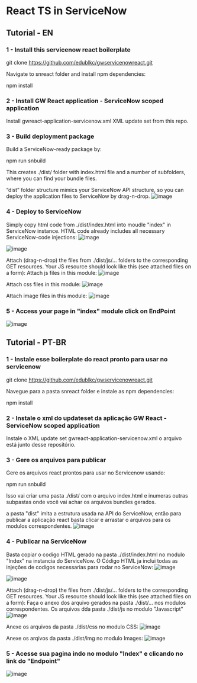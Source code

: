 # React TS in ServiceNow

## Tutorial - EN

### 1 - Install this servicenow react boilerplate 
git clone https://github.com/edublkc/gwservicenowreact.git

Navigate to snreact folder and install npm dependencies:

npm install

### 2 - Install GW React application - ServiceNow scoped application 
Install gwreact-application-servicenow.xml XML update set from this repo.


### 3 - Build deployment package 
Build a ServiceNow-ready package by:

npm run snbuild

This creates ./dist/ folder with index.html file and a number of subfolders, where you can find your bundle files.

“dist” folder structure mimics your ServiceNow API structure, so you can deploy the application files to ServiceNow by drag-n-drop.
![image](https://user-images.githubusercontent.com/89402489/236961715-29148c67-8c9e-4122-96b8-78b983990bed.png)


### 4 - Deploy to ServiceNow 

Simply copy html code from ./dist/index.html into moudle "index" in ServiceNow instance. HTML code already includes all necessary ServiceNow-code injections:
![image](https://user-images.githubusercontent.com/89402489/236961909-8ab9c2b4-0a13-4a35-b81f-bca86057b480.png)

![image](https://user-images.githubusercontent.com/89402489/236960964-c172c8ba-8b7f-4da9-b31e-0107cc8123da.png)

Attach (drag-n-drop) the files from ./dist/js/... folders to the corresponding GET resources. Your JS resource should look like this (see attached files on a form):
Attach js files in this module:
![image](https://user-images.githubusercontent.com/89402489/236961454-5714b05c-56fe-4e30-a9f7-d088789d9d79.png)

Attach css files in this module:
![image](https://user-images.githubusercontent.com/89402489/236961541-0a279222-6b30-4a28-9792-2098fb347962.png)

Attach image files in this module:
![image](https://user-images.githubusercontent.com/89402489/236961594-b94bfdd1-ac90-4f1d-8bf9-5860f2d188ef.png)

### 5 - Access your page in "index" module click on EndPoint
![image](https://user-images.githubusercontent.com/89402489/236962117-ec6f5271-2d80-4006-addc-4dcbe2553316.png)

## Tutorial - PT-BR

### 1 - Instale esse boilerplate do react pronto para usar no servicenow
git clone https://github.com/edublkc/gwservicenowreact.git

Navegue para a pasta snreact folder e instale as npm dependencies:

npm install

### 2 - Instale o xml do updateset da aplicação GW React - ServiceNow scoped application 
Instale o XML update set gwreact-application-servicenow.xml o arquivo está junto desse repositório.


### 3 - Gere os arquivos para publicar
Gere os arquivos react prontos para usar no Servicenow usando:

npm run snbuild

Isso vai criar uma pasta ./dist/ com o arquivo index.html e inumeras outras subpastas onde você vai achar os arquivos bundles gerados.

a pasta "dist" imita a estrutura usada na API do ServiceNow, então para publicar a aplicação react basta clicar e arrastar o arquivos para os modulos correspondentes.
![image](https://user-images.githubusercontent.com/89402489/236961715-29148c67-8c9e-4122-96b8-78b983990bed.png)


### 4 - Publicar na ServiceNow

Basta copiar o codigo HTML gerado na pasta ./dist/index.html no modulo "Index" na instancia do ServiceNow. O Código HTML ja inclui todas as injeções de codigos necessarias para rodar no ServiceNow:
![image](https://user-images.githubusercontent.com/89402489/236961909-8ab9c2b4-0a13-4a35-b81f-bca86057b480.png)

![image](https://user-images.githubusercontent.com/89402489/236960964-c172c8ba-8b7f-4da9-b31e-0107cc8123da.png)

Attach (drag-n-drop) the files from ./dist/js/... folders to the corresponding GET resources. Your JS resource should look like this (see attached files on a form):
Faça o anexo dos arquivo gerados na pasta ./dist/... nos modulos correspondentes. Os arquivos dda pasta ./dist/js no modulo "Javascript"
![image](https://user-images.githubusercontent.com/89402489/236961454-5714b05c-56fe-4e30-a9f7-d088789d9d79.png)

Anexe os arquivos da pasta ./dist/css no modulo CSS:
![image](https://user-images.githubusercontent.com/89402489/236961541-0a279222-6b30-4a28-9792-2098fb347962.png)

Anexe os arqivos da pasta ./dist/img no modulo Images:
![image](https://user-images.githubusercontent.com/89402489/236961594-b94bfdd1-ac90-4f1d-8bf9-5860f2d188ef.png)

### 5 - Acesse sua pagina indo no modulo "Index" e clicando no link do "Endpoint"
![image](https://user-images.githubusercontent.com/89402489/236962117-ec6f5271-2d80-4006-addc-4dcbe2553316.png)


